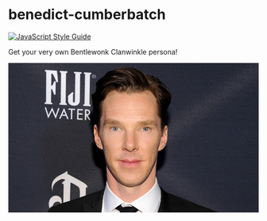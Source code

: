 # benedict-cumberbatch

[![JavaScript Style Guide](https://img.shields.io/badge/code_style-standard-brightgreen.svg)](https://standardjs.com)

Get your very own Bentlewonk Clanwinkle persona! 

![Babbledook Colbrunch](./benedict-cumberbatch.jpg)